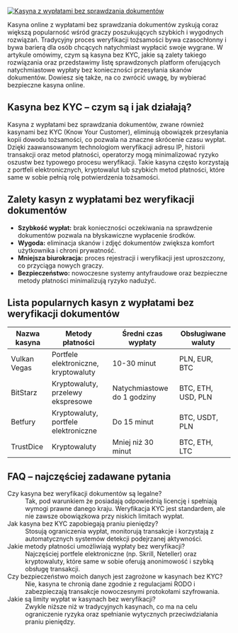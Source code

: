 [![Kasyna z wypłatami bez sprawdzania dokumentów](https://123-caf.pages.dev/gitsignup.png)](https://vrmoo.ru/Bt82HjjY)

<p>Kasyna online z wypłatami bez sprawdzania dokumentów zyskują coraz większą popularność wśród graczy poszukujących szybkich i wygodnych rozwiązań. Tradycyjny proces weryfikacji tożsamości bywa czasochłonny i bywa barierą dla osób chcących natychmiast wypłacić swoje wygrane. W artykule omówimy, czym są kasyna bez KYC, jakie są zalety takiego rozwiązania oraz przedstawimy listę sprawdzonych platform oferujących natychmiastowe wypłaty bez konieczności przesyłania skanów dokumentów. Dowiesz się także, na co zwrócić uwagę, by wybierać bezpieczne kasyna online.</p>  <h2>Kasyna bez KYC – czym są i jak działają?</h2> <p>Kasyna z wypłatami bez sprawdzania dokumentów, zwane również kasynami bez KYC (Know Your Customer), eliminują obowiązek przesyłania kopii dowodu tożsamości, co pozwala na znaczne skrócenie czasu wypłat. Dzięki zaawansowanym technologiom weryfikacji adresu IP, historii transakcji oraz metod płatności, operatorzy mogą minimalizować ryzyko oszustw bez typowego procesu weryfikacji. Takie kasyna często korzystają z portfeli elektronicznych, kryptowalut lub szybkich metod płatności, które same w sobie pełnią rolę potwierdzenia tożsamości.</p>  <h2>Zalety kasyn z wypłatami bez weryfikacji dokumentów</h2> <ul>   <li><strong>Szybkość wypłat:</strong> brak konieczności oczekiwania na sprawdzenie dokumentów pozwala na błyskawiczne wypłacenie środków.</li>   <li><strong>Wygoda:</strong> eliminacja skanów i zdjęć dokumentów zwiększa komfort użytkownika i chroni prywatność.</li>   <li><strong>Mniejsza biurokracja:</strong> proces rejestracji i weryfikacji jest uproszczony, co przyciąga nowych graczy.</li>   <li><strong>Bezpieczeństwo:</strong> nowoczesne systemy antyfraudowe oraz bezpieczne metody płatności minimalizują ryzyko nadużyć.</li> </ul>  <h2>Lista popularnych kasyn z wypłatami bez weryfikacji dokumentów</h2> <table>   <thead>     <tr>       <th>Nazwa kasyna</th>       <th>Metody płatności</th>       <th>Średni czas wypłaty</th>       <th>Obsługiwane waluty</th>     </tr>   </thead>   <tbody>     <tr>       <td>Vulkan Vegas</td>       <td>Portfele elektroniczne, kryptowaluty</td>       <td>10-30 minut</td>       <td>PLN, EUR, BTC</td>     </tr>     <tr>       <td>BitStarz</td>       <td>Kryptowaluty, przelewy ekspresowe</td>       <td>Natychmiastowe do 1 godziny</td>       <td>BTC, ETH, USD, PLN</td>     </tr>     <tr>       <td>Betfury</td>       <td>Kryptowaluty, portfele elektroniczne</td>       <td>Do 15 minut</td>       <td>BTC, USDT, PLN</td>     </tr>     <tr>       <td>TrustDice</td>       <td>Kryptowaluty</td>       <td>Mniej niż 30 minut</td>       <td>BTC, ETH, LTC</td>     </tr>   </tbody> </table>  <h2>FAQ – najczęściej zadawane pytania</h2> <dl>   <dt>Czy kasyna bez weryfikacji dokumentów są legalne?</dt>   <dd>Tak, pod warunkiem że posiadają odpowiednią licencję i spełniają wymogi prawne danego kraju. Weryfikacja KYC jest standardem, ale nie zawsze obowiązkowa przy niskich limitach wypłat.</dd>    <dt>Jak kasyna bez KYC zapobiegają praniu pieniędzy?</dt>   <dd>Stosują ograniczenia wypłat, monitorują transakcje i korzystają z automatycznych systemów detekcji podejrzanej aktywności.</dd>    <dt>Jakie metody płatności umożliwiają wypłaty bez weryfikacji?</dt>   <dd>Najczęściej portfele elektroniczne (np. Skrill, Neteller) oraz kryptowaluty, które same w sobie oferują anonimowość i szybką obsługę transakcji.</dd>    <dt>Czy bezpieczeństwo moich danych jest zagrożone w kasynach bez KYC?</dt>   <dd>Nie, kasyna te chronią dane zgodnie z regulacjami RODO i zabezpieczają transakcje nowoczesnymi protokołami szyfrowania.</dd>    <dt>Jakie są limity wypłat w kasynach bez weryfikacji?</dt>   <dd>Zwykle niższe niż w tradycyjnych kasynach, co ma na celu ograniczenie ryzyka oraz spełnianie wytycznych przeciwdziałania praniu pieniędzy.</dd> </dl>